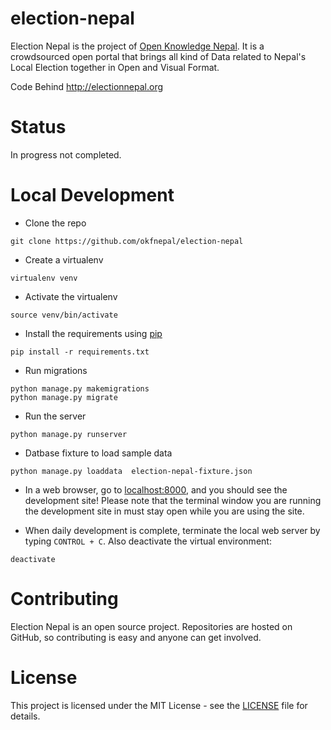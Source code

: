 # election-nepal
  Election Nepal is the project of  [Open Knowledge Nepal](https://np.okfn.org/). It  is a crowdsourced open portal that brings all kind of Data related to Nepal's Local Election together in Open and Visual Format. 

Code Behind http://electionnepal.org
  
# Status
In progress not completed. 

# Local Development
- Clone the repo
```
git clone https://github.com/okfnepal/election-nepal
```

- Create a virtualenv
```
virtualenv venv
```
- Activate the virtualenv
```
source venv/bin/activate
```
- Install the requirements using [pip](https://pip.pypa.io/en/stable/)
```
pip install -r requirements.txt
```
- Run migrations
```
python manage.py makemigrations
python manage.py migrate
```

- Run the server
```
python manage.py runserver
```

- Datbase fixture to load sample data 
```
python manage.py loaddata  election-nepal-fixture.json 
```

- In a web browser, go to [localhost:8000](http://localhost:8000/), and you should see the development site! Please note that the terminal window you are running the development site in must stay open while you are using the site.

- When daily development is complete, terminate the local web server by typing ```CONTROL + C```. Also deactivate the virtual environment:
```shell
deactivate
```

# Contributing
 Election Nepal is an open source project. Repositories are hosted on  GitHub, so contributing is  easy and anyone can get involved.

# License

This project is licensed under the MIT License - see the [LICENSE](LICENSE) file for details.
